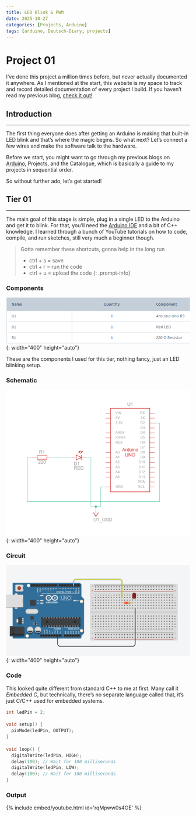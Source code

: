 ```yaml
---
title: LED Blink & PWM
date: 2025-10-27
categories: [Projects, Arduino]
tags: [arduino, Deutsch-Diary, projects]
---
```


# Project 01

I’ve done this project a million times before, but never actually documented it anywhere. As I mentioned at the start, this website is my space to track and record detailed documentation of every project I build. If you haven’t read my previous blog, <a href="https://samarthhgowdaa.github.io/posts/whereItAllBegan/" target="_blank">check it out!</a>

## Introduction
---

The first thing everyone does after getting an Arduino is making that built-in LED blink and that’s where the magic begins. So what next? Let’s connect a few wires and make the software talk to the hardware.

Before we start, you might want to go through my previous blogs on <a href="https://samarthhgowdaa.github.io/posts/Arduino/" target="_blank">Arduino</a>, Projects, and the Catalogue, which is basically a guide to my projects in sequential order.

So without further ado, let’s get started!

## Tier 01
---

The main goal of this stage is simple, plug in a single LED to the Arduino and get it to blink. For that, you’ll need the <a href="https://www.arduino.cc/en/software/" target="_blank">Arduino IDE</a> and a bit of C++ knowledge. I learned through a bunch of YouTube tutorials on how to code, compile, and run sketches, still very much a beginner though.

>Gotta remember these shortcuts, gonna help in the long run
>* ctrl + s = save
>* ctrl + r = run the code
>* ctrl + u = upload the code
{: .prompt-info}

### Components

![components list](/assets/img/projects/project01/comp_tier1.png){: width="400" height="auto"}

These are the components I used for this tier, nothing fancy, just an LED blinking setup.

### Schematic

![Schematic](/assets/img/projects/project01/tier1_schematic.png){: width="400" height="auto"}

### Circuit

![Circuit](/assets/img/projects/project01/tier1_tinkerckt.png){: width="400" height="auto"}

### Code

This looked quite different from standard C++ to me at first. Many call it *Embedded C*, but technically, there’s no separate language called that, it’s just C/C++ used for embedded systems.

```cpp
int ledPin = 2;

void setup() {
  pinMode(ledPin, OUTPUT);
}

void loop() {
  digitalWrite(ledPin, HIGH);
  delay(100); // Wait for 100 milliseconds
  digitalWrite(ledPin, LOW);
  delay(100); // Wait for 100 milliseconds
}
```
### Output

{% include embed/youtube.html id='rqMpww0s4OE' %}

